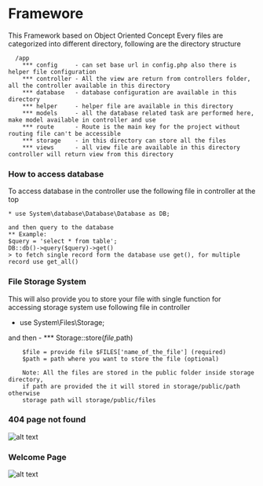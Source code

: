 # Framewore

This Framework based on Object Oriented Concept
Every files are categorized into different directory, following are the directory structure

      /app
        *** config     - can set base url in config.php also there is helper file configuration
        *** controller - All the view are return from controllers folder, all the controller available in this directory
        *** database   - database configuration are available in this directory
        *** helper     - helper file are available in this directory
        *** models     - all the database related task are performed here, make model available in controller and use
        *** route      - Route is the main key for the project without routing file can't be accessible
        *** storage    - in this directory can store all the files
        *** views      - all view file are available in this directory controller will return view from this directory


### How to access database

  To access database in the controller use the following file in controller at the top

    * use System\database\Database\Database as DB;

    and then query to the database
    ** Example:
    $query = 'select * from table';
    DB::db()->query($query)->get()
    > to fetch single record form the database use get(), for multiple record use get_all()


### File Storage System

  This will also provide you to store your file with single function
  for accessing storage system use following file in controller

  * use System\Files\Storage;

  and then - *** Storage::store($file,$path)

        $file = provide file $FILES['name_of_the_file'] (required)
        $path = path where you want to store the file (optional)

        Note: All the files are stored in the public folder inside storage directory,
        if path are provided the it will stored in storage/public/path otherwise
        storage path will storage/public/files

### 404 page not found

![alt text](https://prime-peck.000webhostapp.com/images/404.png)

### Welcome Page

![alt text](https://prime-peck.000webhostapp.com/images/welcome.png)
